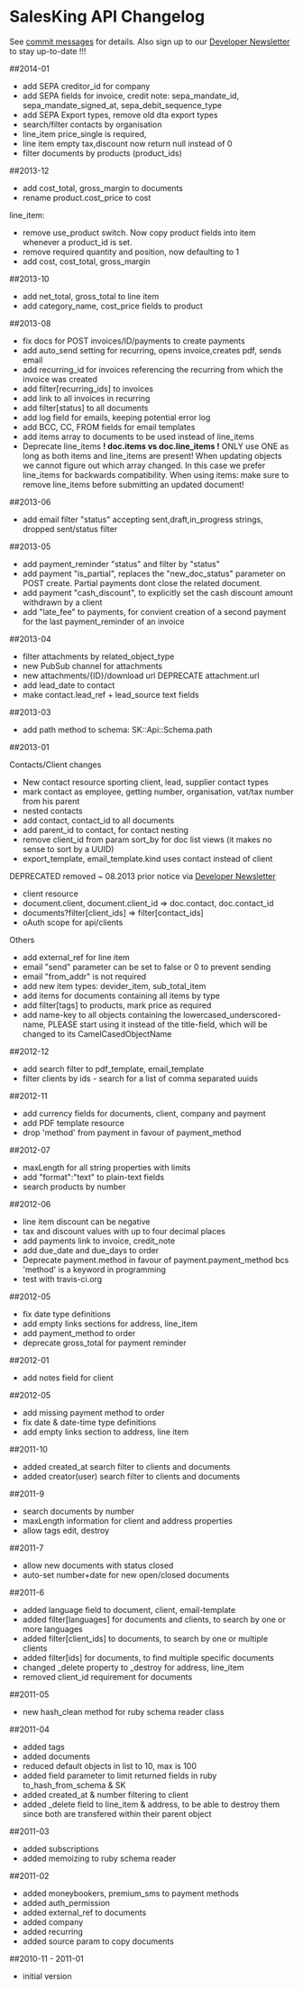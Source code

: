 # SalesKing API Changelog

See [commit messages](https://github.com/salesking/sk_api_schema/commits/) for details.
Also sign up to our [Developer Newsletter](http://www.salesking.eu/dev/newsletter/) to stay up-to-date !!!

##2014-01

* add SEPA creditor_id for company
* add SEPA fields for invoice, credit note: sepa_mandate_id, sepa_mandate_signed_at, sepa_debit_sequence_type
* add SEPA Export types, remove old dta export types
* search/filter contacts by organisation
* line_item price_single is required,
* line item empty tax,discount now return null instead of 0
* filter documents by products (product_ids)

##2013-12

* add cost_total, gross_margin to documents
* rename product.cost_price to cost

line_item:
* remove use_product switch. Now copy product fields into item whenever a product_id is set.
* remove required quantity and position, now defaulting to 1
* add cost, cost_total, gross_margin

##2013-10

* add net_total, gross_total to line item
* add category_name, cost_price fields to product

##2013-08

* fix docs for POST invoices/ID/payments to create payments
* add auto_send setting for recurring, opens invoice,creates pdf, sends email
* add recurring_id for invoices referencing the recurring from which the invoice was created
* add filter\[recurring_ids] to invoices
* add link to all invoices in recurring
* add filter\[status] to all documents
* add log field for emails, keeping potential error log
* add BCC, CC, FROM fields for email templates
* add items array to documents to be used instead of line_items
* Deprecate line_items **! doc.items vs doc.line_items !** ONLY use ONE as long as both items and line_items are present!
When updating objects we cannot figure out which array changed. In this case we
prefer line_items for backwards compatibility.
When using items: make sure to remove line_items before submitting an updated
document!

##2013-06

* add email filter "status" accepting sent,draft,in_progress strings, dropped sent/status filter

##2013-05

* add payment_reminder "status" and filter by "status"
* add payment "is_partial", replaces the "new_doc_status" parameter on POST create. Partial payments dont close the related document.
* add payment "cash_discount", to explicitly set the cash discount amount withdrawn by a client
* add "late_fee" to payments, for convient creation of a second payment for the last payment_reminder of an invoice

##2013-04

* filter attachments by related_object_type
* new PubSub channel for attachments
* new attachments/{ID}/download url DEPRECATE attachment.url
* add lead_date to contact
* make contact.lead_ref + lead_source text fields

##2013-03

* add path method to schema: SK::Api::Schema.path

##2013-01

Contacts/Client changes
* New contact resource sporting client, lead, supplier contact types
* mark contact as employee, getting number, organisation, vat/tax number from his parent
* nested contacts
* add contact, contact_id to all documents
* add parent_id to contact, for contact nesting
* remove client_id from param sort_by for doc list views (it makes no sense to sort by a UUID)
* export_template, email_template.kind uses contact instead of client

DEPRECATED removed ~ 08.2013 prior notice via [Developer Newsletter](http://www.salesking.eu/dev/newsletter/)
* client resource
* document.client, document.client_id => doc.contact, doc.contact_id
* documents?filter\[client_ids] => filter\[contact_ids]
* oAuth scope for api/clients

Others
* add external_ref for line item
* email "send" parameter can be set to false or 0 to prevent sending
* email "from_addr" is not required
* add new item types: devider_item, sub_total_item
* add items for documents containing all items by type
* add filter\[tags] to products, mark price as required
* add name-key to all objects containing the lowercased_underscored-name, PLEASE start using it instead of the title-field, which will be changed to its CamelCasedObjectName

##2012-12
* add search filter to pdf_template, email_template
* filter clients by ids - search for a list of comma separated uuids

##2012-11
* add currency fields for documents, client, company and payment
* add PDF template resource
* drop 'method' from payment in favour of payment_method

##2012-07
* maxLength for all string properties with limits
* add "format":"text" to plain-text fields
* search products by number

##2012-06
* line item discount can be negative
* tax and discount values with up to four decimal places
* add payments link to invoice, credit_note
* add due_date and due_days to order
* Deprecate payment.method in favour of payment.payment_method bcs 'method' is a keyword in programming
* test with travis-ci.org

##2012-05
* fix date type definitions
* add empty links sections for address, line_item
* add payment_method to order
* deprecate gross_total for payment reminder

##2012-01
* add notes field for client

##2012-05

* add missing payment method to order
* fix date & date-time type definitions
* add empty links section to address, line item

##2011-10
* added created_at search filter to clients and documents
* added creator(user) search filter to clients and documents

##2011-9
* search documents by number
* maxLength information for client and address properties
* allow tags edit, destroy

##2011-7
* allow new documents with status closed
* auto-set number+date for new open/closed documents

##2011-6
* added language field to document, client, email-template
* added filter\[languages] for documents and clients, to search by one or more languages
* added filter\[client_ids] to documents, to search by one or multiple clients
* added filter\[ids] for documents, to find multiple specific documents
* changed _delete property to _destroy for address, line_item
* removed client_id requirement for documents

##2011-05
* new hash_clean method for ruby schema reader class

##2011-04
* added tags
* added documents
* reduced default objects in list to 10, max is 100
* added field parameter to limit returned fields in ruby to_hash_from_schema & SK
* added created_at & number filtering to client
* added _delete field to line_item & address, to be able to destroy them since both are transfered within their parent object

##2011-03
* added subscriptions
* added memoizing to ruby schema reader

##2011-02
* added moneybookers, premium_sms to payment methods
* added auth_permission
* added external_ref to documents
* added company
* added recurring
* added source param to copy documents

##2010-11 - 2011-01
* initial version
